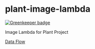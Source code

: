 # plant-image-lambda

[![Greenkeeper badge](https://badges.greenkeeper.io/guyellis/plant-image-lambda.svg)](https://greenkeeper.io/)

Image Lambda for Plant Project

[Data Flow](docs/data-flow.md)
